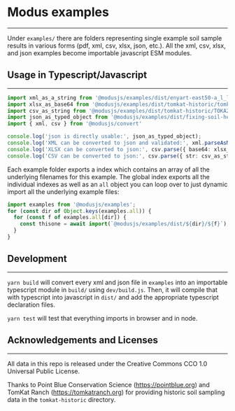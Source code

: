 # Modus examples

---

Under `examples/` there are folders representing single example soil sample results in various forms (pdf, xml, csv, xlsx, json, etc.).
All the xml, csv, xlsx, and json examples become importable javascript ESM modules.

## Usage in Typescript/Javascript

---

```typescript
import xml_as_a_string from '@modusjs/examples/dist/enyart-east50-a_l_labs/hand-modus_xml.js'
import xlsx_as_base64 from '@modusjs/examples/dist/tomkat-historic/tomkat_source_data.xlsx'
import csv_as_string from '@modusjs/examples/dist/tomkat-historic/TOKA2021-22A_RMN_Ward.csv'
import json_as_typed_object from '@modusjs/examples/dist/fixing-soil-health-2022/fixing-soil-health-2022_sourcedataLab1_1.json'
import { xml, csv } from '@modusjs/convert'

console.log('json is directly usable:', json_as_typed_object);
console.log('XML can be converted to json and validated:', xml.parseAsModusResult(xml_as_a_string));
console.log('XLSX can be converted to json:', csv.parse({ base64: xlsx_as_base64, format: 'tomkat' }));
console.log('CSV can be converted to json:', csv.parse({ str: csv_as_string, format: 'tomkat' }));
```

Each example folder exports a index which contains an array of all the underlying filenames for this example.
The global index exports all the individual indexes as well as an `all` object you can loop over to just
dynamic import all the underlying example files:

```javascript
import examples from '@modusjs/examples';
for (const dir of Object.keys(examples.all)) {
  for (const f of examples.all[dir]) {
    const thisone = await import(`@modusjs/examples/dist/${dir}/${f}`);
  }
}
```

## Development

---

`yarn build` will convert every xml and json file in `examples` into an importable typescript module in `build/`
using `dev/build.js`. Then, it will compile that with typescript into javascript in `dist/` and add the appropriate
typescript declaration files.

`yarn test` will test that everything imports in browser and in node.

## Acknowledgements and Licenses

---

All data in this repo is released under the Creative Commons CCO 1.0 Universal Public License.

Thanks to Point Blue Conservation Science (https://pointblue.org) and TomKat Ranch (https://tomkatranch.org) for providing historic
soil sampling data in the `tomkat-historic` directory.
